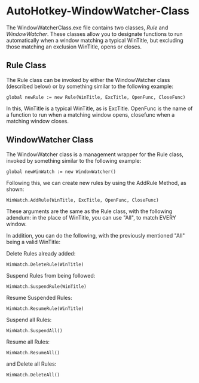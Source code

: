 # AutoHotkey-WindowWatcher-Class
The WindowWatcherClass.exe file contains two classes, *Rule* and *WindowWatcher*. These classes allow you to designate functions to run automatically when a window matching a typical WinTitle, but excluding those matching an exclusion WinTitle, opens or closes.

## Rule Class
The Rule class can be invoked by either the WindowWatcher class (described below) or by something similar to the following example:
```
global newRule := new Rule(WinTitle, ExcTitle, OpenFunc, CloseFunc)
```
In this, WinTitle is a typical WinTitle, as is ExcTitle. OpenFunc is the name of a function to run when a matching window opens, closefunc when a matching window closes.

## WindowWatcher Class
The WindowWatcher class is a management wrapper for the Rule class, invoked by something similar to the following example:
```
global newWinWatch := new WindowWatcher()
```
Following this, we can create new rules by using the AddRule Method, as shown:
```
WinWatch.AddRule(WinTitle, ExcTitle, OpenFunc, CloseFunc)
```
These arguments are the same as the Rule class, with the following adendum: in the place of WinTitle, you can use "All", to match EVERY window.

In addition, you can do the following, with the previously mentioned "All" being a valid WinTitle:

Delete Rules already added:
```
WinWatch.DeleteRule(WinTitle)
```
Suspend Rules from being followed:
```
WinWatch.SuspendRule(WinTitle)
```
Resume Suspended Rules:
```
WinWatch.ResumeRule(WinTitle)
```
Suspend all Rules:
```
WinWatch.SuspendAll()
```
Resume all Rules:
```
WinWatch.ResumeAll()
```
and Delete all Rules: 
```
WinWatch.DeleteAll()
```
